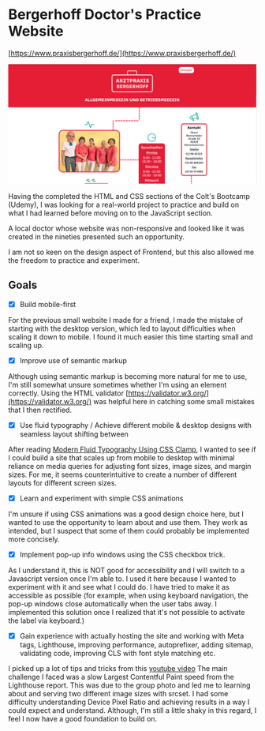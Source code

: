 # Bergerhoff Doctor's Practice Website

[https://www.praxisbergerhoff.de/](https://www.praxisbergerhoff.de/)
 
 ![ARTZTPRAXIS BERGERHOFF FRONTPAGE](BergerhoffFrontPageScreenshot.PNG)
 
 Having the completed the HTML and CSS sections of the Colt's Bootcamp (Udemy), I was looking for a real-world project to practice and build on what I had learned before moving on to the JavaScript section.

 A local doctor whose website was non-responsive and looked like it was created in the nineties presented such an opportunity.

 I am not so keen on the design aspect of Frontend, but this also allowed me the freedom to practice and experiment.

 ## Goals

 - [x] Build mobile-first

 For the previous small website I made for a friend, I made the mistake of starting with the desktop version, which led to layout difficulties when scaling it down to mobile. I found it much easier this time starting small and scaling up.

 - [x] Improve use of semantic markup

 Although using semantic markup is becoming more natural for me to use, I'm still somewhat unsure sometimes whether I'm using an element correctly. Using the HTML validator [https://validator.w3.org/](https://validator.w3.org/) was helpful here in catching some small mistakes that I then rectified.

 - [x] Use fluid typography / Achieve different mobile & desktop designs with seamless layout shifting between

 After reading [Modern Fluid Typography Using CSS Clamp](https://www.smashingmagazine.com/2022/01/modern-fluid-typography-css-clamp/), I wanted to see if I could build a site that scales up from mobile to desktop with minimal reliance on media queries for adjusting font sizes, image sizes, and margin sizes. For me, it seems counterintuitive to create a number of different layouts for different screen sizes. 

 - [x] Learn and experiment with simple CSS animations

 I'm unsure if using CSS animations was a good design choice here, but I wanted to use the opportunity to learn about and use them.
 They work as intended, but I suspect that some of them could probably be implemented more concisely.   

 - [x] Implement pop-up info windows using the CSS checkbox trick.

 As I understand it, this is NOT good for accessibility and I will switch to a Javascript version once I'm able to.
 I used it here because I wanted to experiment with it and see what I could do. I have tried to make it as accessible as possible (for example, when using keyboard navigation, the pop-up windows close automatically when the user tabs away. I implemented this solution once I realized that it's not possible to activate the label via keyboard.)
 
 - [x] Gain experience with actually hosting the site and working with Meta tags, Lighthouse, improving performance, autoprefixer, adding sitemap, validating code, improving CLS with font style matching etc.
 
 I picked up a lot of tips and tricks from this [youtube video](https://www.youtube.com/watch?v=ivKJthatF70&list=PLMPdeA59PPg3KvGr7ACBhxSKH-1FYIZ3n&index=4&t=1s)
 The main challenge I faced was a slow Largest Contentful Paint speed from the Lighthouse report. This was due to the group photo and led me to learning about and serving two different image sizes with srcset. I had some difficulty understanding Device Pixel Ratio and achieving results in a way I could expect and understand. Although, I'm still a little shaky in this regard, I feel I now have a good foundation to build on. 

